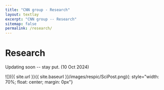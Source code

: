 ```yaml
---
title: "CNN group - Research"
layout: textlay
excerpt: "CNN group -- Research"
sitemap: false
permalink: /research/
---
```


# Research

Updating soon -- stay put. (10 Oct 2024)

![]({{ site.url }}{{ site.baseurl }}/images/respic/SciPost.png){: style="width: 70%; float: center; margin: 0px"}



